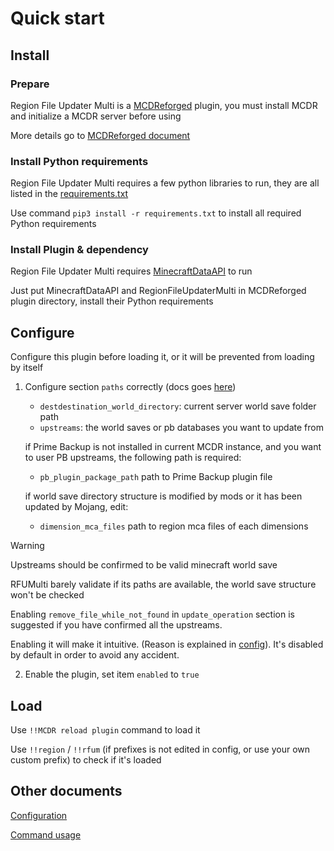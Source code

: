 # Quick start

## Install

### Prepare

Region File Updater Multi is a [MCDReforged](https://mcdreforged.com) plugin, you must install MCDR and initialize a MCDR server before using

More details go to [MCDReforged document](https://docs.mcdreforged.com/en/latest/quick_start.html)

### Install Python requirements

Region File Updater Multi requires a few python libraries to run, they are all listed in the [requirements.txt]((https://github.com/TISUnion/PrimeBackup/blob/master/requirements.txt))

Use command `pip3 install -r requirements.txt`  to install all required Python requirements

### Install Plugin & dependency

Region File Updater Multi requires [MinecraftDataAPI](https://github.com/MCDReforged/MinecraftDataAPI) to run

Just put MinecraftDataAPI and RegionFileUpdaterMulti in MCDReforged plugin directory, install their Python requirements


## Configure

Configure this plugin before loading it, or it will be prevented from loading by itself


1. Configure section `paths` correctly (docs goes [here](config.md#paths))

    - `destdestination_world_directory`: current server world save folder path
    - `upstreams`: the world saves or pb databases you want to update from
    
    if Prime Backup is not installed in current MCDR instance, and you want to user PB upstreams, the following path is required:
    - `pb_plugin_package_path` path to Prime Backup plugin file
    
    if world save directory structure is modified by mods or it has been updated by Mojang, edit:
    - `dimension_mca_files` path to region mca files of each dimensions

> [!WARNING]
> 
> Upstreams should be confirmed to be valid minecraft world save
> 
> RFUMulti barely validate if its paths are available, the world save structure won't be checked
>
> Enabling `remove_file_while_not_found` in `update_operation` section is suggested if you have confirmed all the upstreams.
> 
> Enabling it will make it intuitive. (Reason is explained in [config](config.md#update-operation)). It's disabled by default in order to avoid any accident.

2. Enable the plugin, set item `enabled` to `true`

## Load

Use `!!MCDR reload plugin` command to load it 

Use `!!region` / `!!rfum` (if prefixes is not edited in config, or use your own custom prefix) to check if it's loaded


## Other documents

[Configuration](config.md)

[Command usage](command.md)
